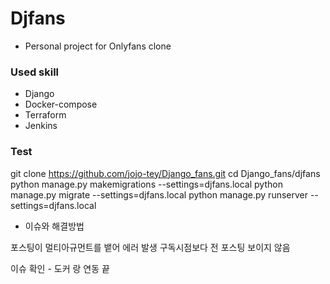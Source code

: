 # Djfans

- Personal project for Onlyfans clone

### Used skill
- Django
- Docker-compose
- Terraform 
- Jenkins



### Test

git clone https://github.com/jojo-tey/Django_fans.git
cd Django_fans/djfans
python manage.py makemigrations --settings=djfans.local
python manage.py migrate --settings=djfans.local
python manage.py runserver --settings=djfans.local



- 이슈와 해결방법

포스팅이 멀티아규먼트를 뱉어 에러 발생
구독시점보다 전 포스팅 보이지 않음


이슈 확인 - 도커 랑 연동 끝
